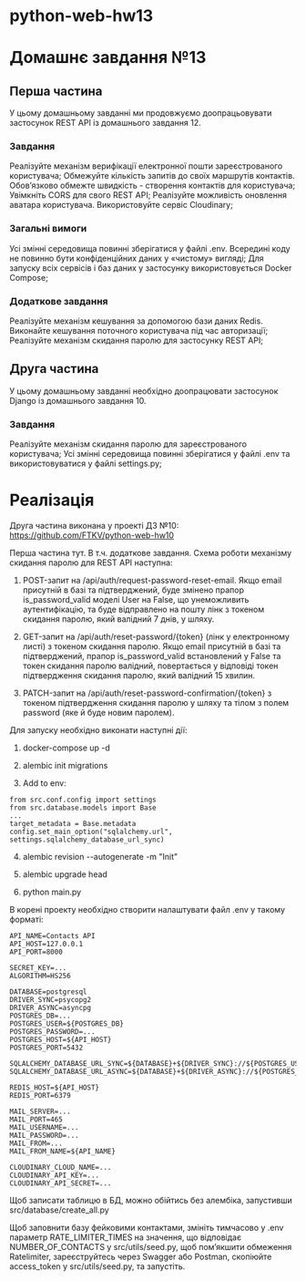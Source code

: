 # python-web-hw13

# Домашнє завдання №13

## Перша частина

У цьому домашньому завданні ми продовжуємо доопрацьовувати застосунок REST API із домашнього завдання 12.

### Завдання

Реалізуйте механізм верифікації електронної пошти зареєстрованого користувача;
Обмежуйте кількість запитів до своїх маршрутів контактів. Обов’язково обмежте швидкість - створення контактів для користувача;
Увімкніть CORS для свого REST API;
Реалізуйте можливість оновлення аватара користувача. Використовуйте сервіс Cloudinary;

### Загальні вимоги

Усі змінні середовища повинні зберігатися у файлі .env. Всередині коду не повинно бути конфіденційних даних у «чистому» вигляді;
Для запуску всіх сервісів і баз даних у застосунку використовується Docker Compose;

### Додаткове завдання

Реалізуйте механізм кешування за допомогою бази даних Redis. Виконайте кешування поточного користувача під час авторизації;
Реалізуйте механізм скидання паролю для застосунку REST API;

## Друга частина

У цьому домашньому завданні необхідно доопрацювати застосунок Django із домашнього завдання 10.

### Завдання

Реалізуйте механізм скидання паролю для зареєстрованого користувача;
Усі змінні середовища повинні зберігатися у файлі .env та використовуватися у файлі settings.py;

# Реалізація

Друга частина виконана у проекті ДЗ №10: https://github.com/FTKV/python-web-hw10

Перша частина тут. В т.ч. додаткове завдання. Схема роботи механізму скидання паролю для REST API наступна:

1. POST-запит на /api/auth/request-password-reset-email. Якщо email присутній в базі та підтверджений, буде змінено прапор is_password_valid моделі User на False, що унеможливить аутентифікацію, та буде відправлено на пошту лінк з токеном скидання паролю, який валідний 7 днів, у шляху.

2. GET-запит на /api/auth/reset-password/{token} (лінк у електронному листі) з токеном скидання паролю. Якщо email присутній в базі та підтверджений, прапор is_password_valid встановлений у False та токен скидання паролю валідний, повертається у відповіді токен підтвердження скидання паролю, який валідний 15 хвилин.

3. PATCH-запит на /api/auth/reset-password-confirmation/{token} з токеном підтвердження скидання паролю у шляху та тілом з полем password (яке й буде новим паролем).

Для запуску необхідно виконати наступні дії:

1. docker-compose up -d

2. alembic init migrations

3. Add to env:

```
from src.conf.config import settings
from src.database.models import Base
...
target_metadata = Base.metadata
config.set_main_option("sqlalchemy.url", settings.sqlalchemy_database_url_sync)
```

4. alembic revision --autogenerate -m "Init"

5. alembic upgrade head

6. python main.py

В корені проекту необхідно створити налаштувати файл .env у такому форматі:

```
API_NAME=Contacts API
API_HOST=127.0.0.1
API_PORT=8000

SECRET_KEY=...
ALGORITHM=HS256

DATABASE=postgresql
DRIVER_SYNC=psycopg2
DRIVER_ASYNC=asyncpg
POSTGRES_DB=...
POSTGRES_USER=${POSTGRES_DB}
POSTGRES_PASSWORD=...
POSTGRES_HOST=${API_HOST}
POSTGRES_PORT=5432

SQLALCHEMY_DATABASE_URL_SYNC=${DATABASE}+${DRIVER_SYNC}://${POSTGRES_USER}:${POSTGRES_PASSWORD}@${POSTGRES_HOST}:${POSTGRES_PORT}/${POSTGRES_DB}
SQLALCHEMY_DATABASE_URL_ASYNC=${DATABASE}+${DRIVER_ASYNC}://${POSTGRES_USER}:${POSTGRES_PASSWORD}@${POSTGRES_HOST}:${POSTGRES_PORT}/${POSTGRES_DB}

REDIS_HOST=${API_HOST}
REDIS_PORT=6379

MAIL_SERVER=...
MAIL_PORT=465
MAIL_USERNAME=...
MAIL_PASSWORD=...
MAIL_FROM=...
MAIL_FROM_NAME=${API_NAME}

CLOUDINARY_CLOUD_NAME=...
CLOUDINARY_API_KEY=...
CLOUDINARY_API_SECRET=...
```

Щоб записати таблицю в БД, можно обійтись без алембіка, запустивши src/database/create_all.py

Щоб заповнити базу фейковими контактами, змініть тимчасово у .env параметр RATE_LIMITER_TIMES на значення, що відповідає NUMBER_OF_CONTACTS у src/utils/seed.py, щоб пом’якшити обмеження Ratelimiter, зареєструйтесь через Swagger або Postman, скопіюйте access_token у src/utils/seed.py, та запустіть.
